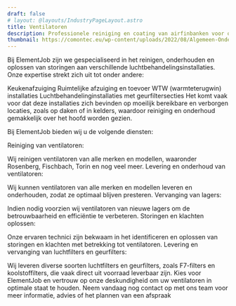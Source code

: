 ```yaml
---
draft: false
# layout: @layouts/IndustryPageLayout.astro
title: Ventilatoren
description: Professionele reiniging en coating van airfinbanken voor optimale prestaties en langere levensduur van uw installatie. Verminder energieverbruik en voorkom technische storingen. 
thumbnail: https://comontec.eu/wp-content/uploads/2022/08/Algemeen-Onderhoud-LG-1-1024x1024.jpg
---
```



Bij ElementJob zijn we gespecialiseerd in het reinigen, onderhouden en oplossen van storingen aan verschillende luchtbehandelingsinstallaties. Onze expertise strekt zich uit tot onder andere:

Keukenafzuiging
Ruimtelijke afzuiging en toevoer
WTW (warmteterugwin) installaties
Luchtbehandelinginstallaties met geurfiltersecties
Het komt vaak voor dat deze installaties zich bevinden op moeilijk bereikbare en verborgen locaties, zoals op daken of in kelders, waardoor reiniging en onderhoud gemakkelijk over het hoofd worden gezien.

Bij ElementJob bieden wij u de volgende diensten:

Reiniging van ventilatoren:

Wij reinigen ventilatoren van alle merken en modellen, waaronder Rosenberg, Fischbach, Torin en nog veel meer.
Levering en onderhoud van ventilatoren:

Wij kunnen ventilatoren van alle merken en modellen leveren en onderhouden, zodat ze optimaal blijven presteren.
Vervanging van lagers:

Indien nodig voorzien wij ventilatoren van nieuwe lagers om de betrouwbaarheid en efficiëntie te verbeteren.
Storingen en klachten oplossen:

Onze ervaren technici zijn bekwaam in het identificeren en oplossen van storingen en klachten met betrekking tot ventilatoren.
Levering en vervanging van luchtfilters en geurfilters:

Wij leveren diverse soorten luchtfilters en geurfilters, zoals F7-filters en koolstoffilters, die vaak direct uit voorraad leverbaar zijn.
Kies voor ElementJob en vertrouw op onze deskundigheid om uw ventilatoren in optimale staat te houden. Neem vandaag nog contact op met ons team voor meer informatie, advies of het plannen van een afspraak